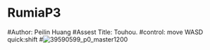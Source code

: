 # RumiaP3
#Author: Peilin Huang
#Assest Title: Touhou.
#control: move WASD  quick:shift
#![39590599_p0_master1200](https://github.com/user-attachments/assets/78c8f659-fe39-4e07-afa9-9c0582e90a42)
